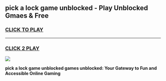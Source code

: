 
## pick a lock game unblocked - Play Unblocked Gmaes & Free
<h3>
<a href="https://news.freeplayer.one?title=pick_a_lock_game_unblocked&ref=23F">CLICK TO PLAY</a></h3>
<hr>

<h3>
<a href="https://news.freeplayer.one?title=pick_a_lock_game_unblocked&ref=23F">CLICK 2 PLAY</a>
  
</h3>

<a href="https://news.freeplayer.one?title=pick_a_lock_game_unblocked&ref=23F/"><img src="https://clearcache.store/games.png"></a>


**pick a lock game unblocked games unblocked: Your Gateway to Fun and Accessible Online Gaming**

